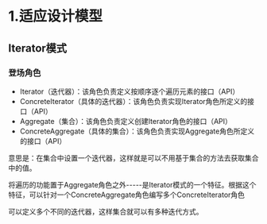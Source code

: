 # 1.适应设计模型

## Iterator模式

### 登场角色

- Iterator（迭代器）：该角色负责定义按顺序逐个遍历元素的接口（API）
- ConcreteIterator（具体的迭代器）：该角色负责实现Iterator角色所定义的接口（API）
- Aggregate（集合）：该角色负责定义创建Iterator角色的接口（API）
- ConcreteAggregate（具体的集合）：该角色负责实现Aggregate角色所定义的接口（API）

意思是：在集合中设置一个迭代器，这样就是可以不用基于集合的方法去获取集合中的值。

将遍历的功能置于Aggregate角色之外-----是Iterator模式的一个特征。根据这个特征，可以针对一个ConcreteAggregate角色编写多个ConcreteIterator角色

可以定义多个不同的迭代器，这样集合就可以有多种迭代方式。
